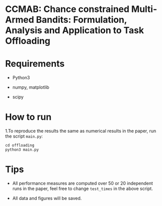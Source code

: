 # CCMAB: Chance constrained Multi-Armed Bandits: Formulation, Analysis and Application to Task Offloading


# Requirements

- Python3

- numpy, matplotlib

- scipy


# How to run

1.To reproduce the results the same as numerical results in the paper, run the script `main.py`:
```
cd offloading
python3 main.py
```


# Tips
- All performance measures are computed over 50 or 20 independent runs in the paper, feel free to change `test_times` in the above script.

- All data and figures will be saved.
